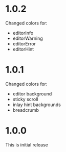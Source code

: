 # 1.0.2

Changed colors for:

-   editorInfo
-   editorWarning
-   editorError
-   editorHint

# 1.0.1

Changed colors for:

-   editor background
-   sticky scroll
-   inlay hint backgrounds
-   breadcrumb

# 1.0.0

This is initial release

